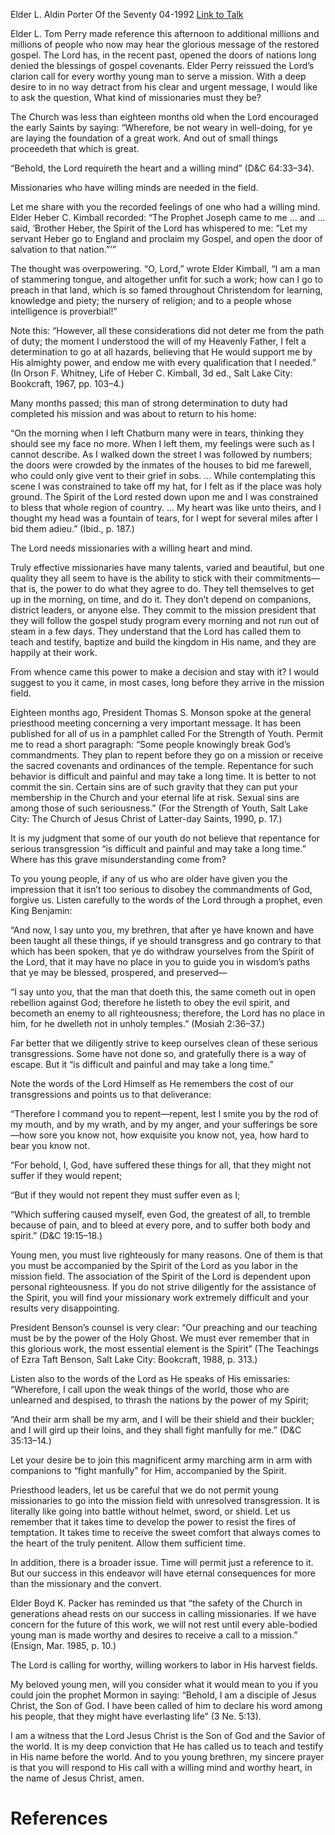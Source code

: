 Elder L. Aldin Porter
Of the Seventy
04-1992
[Link to Talk](https://www.churchofjesuschrist.org/study/general-conference/1992/04/a-disciple-of-jesus-christ?lang=eng)

Elder L. Tom Perry made reference this afternoon to additional millions and millions of people who now may hear the glorious message of the restored gospel. The Lord has, in the recent past, opened the doors of nations long denied the blessings of gospel covenants. Elder Perry reissued the Lord’s clarion call for every worthy young man to serve a mission. With a deep desire to in no way detract from his clear and urgent message, I would like to ask the question, What kind of missionaries must they be?

The Church was less than eighteen months old when the Lord encouraged the early Saints by saying: “Wherefore, be not weary in well-doing, for ye are laying the foundation of a great work. And out of small things proceedeth that which is great.

“Behold, the Lord requireth the heart and a willing mind” (D&C 64:33–34).

Missionaries who have willing minds are needed in the field.

Let me share with you the recorded feelings of one who had a willing mind. Elder Heber C. Kimball recorded: “The Prophet Joseph came to me … and … said, ‘Brother Heber, the Spirit of the Lord has whispered to me: “Let my servant Heber go to England and proclaim my Gospel, and open the door of salvation to that nation.”’”

The thought was overpowering. “O, Lord,” wrote Elder Kimball, “I am a man of stammering tongue, and altogether unfit for such a work; how can I go to preach in that land, which is so famed throughout Christendom for learning, knowledge and piety; the nursery of religion; and to a people whose intelligence is proverbial!”

Note this: “However, all these considerations did not deter me from the path of duty; the moment I understood the will of my Heavenly Father, I felt a determination to go at all hazards, believing that He would support me by His almighty power, and endow me with every qualification that I needed.” (In Orson F. Whitney, Life of Heber C. Kimball, 3d ed., Salt Lake City: Bookcraft, 1967, pp. 103–4.)

Many months passed; this man of strong determination to duty had completed his mission and was about to return to his home:

“On the morning when I left Chatburn many were in tears, thinking they should see my face no more. When I left them, my feelings were such as I cannot describe. As I walked down the street I was followed by numbers; the doors were crowded by the inmates of the houses to bid me farewell, who could only give vent to their grief in sobs. … While contemplating this scene I was constrained to take off my hat, for I felt as if the place was holy ground. The Spirit of the Lord rested down upon me and I was constrained to bless that whole region of country. … My heart was like unto theirs, and I thought my head was a fountain of tears, for I wept for several miles after I bid them adieu.” (Ibid., p. 187.)

The Lord needs missionaries with a willing heart and mind.

Truly effective missionaries have many talents, varied and beautiful, but one quality they all seem to have is the ability to stick with their commitments—that is, the power to do what they agree to do. They tell themselves to get up in the morning, on time, and do it. They don’t depend on companions, district leaders, or anyone else. They commit to the mission president that they will follow the gospel study program every morning and not run out of steam in a few days. They understand that the Lord has called them to teach and testify, baptize and build the kingdom in His name, and they are happily at their work.

From whence came this power to make a decision and stay with it? I would suggest to you it came, in most cases, long before they arrive in the mission field.

Eighteen months ago, President Thomas S. Monson spoke at the general priesthood meeting concerning a very important message. It has been published for all of us in a pamphlet called For the Strength of Youth. Permit me to read a short paragraph: “Some people knowingly break God’s commandments. They plan to repent before they go on a mission or receive the sacred covenants and ordinances of the temple. Repentance for such behavior is difficult and painful and may take a long time. It is better to not commit the sin. Certain sins are of such gravity that they can put your membership in the Church and your eternal life at risk. Sexual sins are among those of such seriousness.” (For the Strength of Youth, Salt Lake City: The Church of Jesus Christ of Latter-day Saints, 1990, p. 17.)

It is my judgment that some of our youth do not believe that repentance for serious transgression “is difficult and painful and may take a long time.” Where has this grave misunderstanding come from?

To you young people, if any of us who are older have given you the impression that it isn’t too serious to disobey the commandments of God, forgive us. Listen carefully to the words of the Lord through a prophet, even King Benjamin:

“And now, I say unto you, my brethren, that after ye have known and have been taught all these things, if ye should transgress and go contrary to that which has been spoken, that ye do withdraw yourselves from the Spirit of the Lord, that it may have no place in you to guide you in wisdom’s paths that ye may be blessed, prospered, and preserved—

“I say unto you, that the man that doeth this, the same cometh out in open rebellion against God; therefore he listeth to obey the evil spirit, and becometh an enemy to all righteousness; therefore, the Lord has no place in him, for he dwelleth not in unholy temples.” (Mosiah 2:36–37.)

Far better that we diligently strive to keep ourselves clean of these serious transgressions. Some have not done so, and gratefully there is a way of escape. But it “is difficult and painful and may take a long time.”

Note the words of the Lord Himself as He remembers the cost of our transgressions and points us to that deliverance:

“Therefore I command you to repent—repent, lest I smite you by the rod of my mouth, and by my wrath, and by my anger, and your sufferings be sore—how sore you know not, how exquisite you know not, yea, how hard to bear you know not.

“For behold, I, God, have suffered these things for all, that they might not suffer if they would repent;

“But if they would not repent they must suffer even as I;

“Which suffering caused myself, even God, the greatest of all, to tremble because of pain, and to bleed at every pore, and to suffer both body and spirit.” (D&C 19:15–18.)

Young men, you must live righteously for many reasons. One of them is that you must be accompanied by the Spirit of the Lord as you labor in the mission field. The association of the Spirit of the Lord is dependent upon personal righteousness. If you do not strive diligently for the assistance of the Spirit, you will find your missionary work extremely difficult and your results very disappointing.

President Benson’s counsel is very clear: “Our preaching and our teaching must be by the power of the Holy Ghost. We must ever remember that in this glorious work, the most essential element is the Spirit” (The Teachings of Ezra Taft Benson, Salt Lake City: Bookcraft, 1988, p. 313.)

Listen also to the words of the Lord as He speaks of His emissaries: “Wherefore, I call upon the weak things of the world, those who are unlearned and despised, to thrash the nations by the power of my Spirit;

“And their arm shall be my arm, and I will be their shield and their buckler; and I will gird up their loins, and they shall fight manfully for me.” (D&C 35:13–14.)

Let your desire be to join this magnificent army marching arm in arm with companions to “fight manfully” for Him, accompanied by the Spirit.

Priesthood leaders, let us be careful that we do not permit young missionaries to go into the mission field with unresolved transgression. It is literally like going into battle without helmet, sword, or shield. Let us remember that it takes time to develop the power to resist the fires of temptation. It takes time to receive the sweet comfort that always comes to the heart of the truly penitent. Allow them sufficient time.

In addition, there is a broader issue. Time will permit just a reference to it. But our success in this endeavor will have eternal consequences for more than the missionary and the convert.

Elder Boyd K. Packer has reminded us that “the safety of the Church in generations ahead rests on our success in calling missionaries. If we have concern for the future of this work, we will not rest until every able-bodied young man is made worthy and desires to receive a call to a mission.” (Ensign, Mar. 1985, p. 10.)

The Lord is calling for worthy, willing workers to labor in His harvest fields.

My beloved young men, will you consider what it would mean to you if you could join the prophet Mormon in saying: “Behold, I am a disciple of Jesus Christ, the Son of God. I have been called of him to declare his word among his people, that they might have everlasting life” (3 Ne. 5:13).

I am a witness that the Lord Jesus Christ is the Son of God and the Savior of the world. It is my deep conviction that He has called us to teach and testify in His name before the world. And to you young brethren, my sincere prayer is that you will respond to His call with a willing mind and worthy heart, in the name of Jesus Christ, amen.

# References
